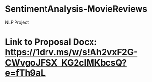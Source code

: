 # SentimentAnalysis-MovieReviews
NLP Project 
# Link to Proposal Docx: https://1drv.ms/w/s!Ah2vxF2G-CWvgoJFSX_KG2cIMKbcsQ?e=fTh9aL
